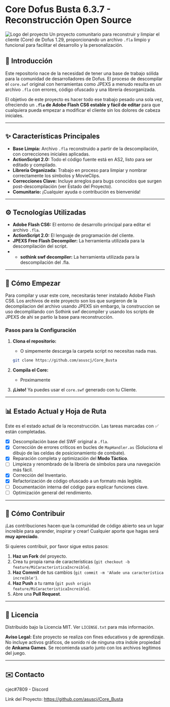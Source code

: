 # Core Dofus Busta 6.3.7 - Reconstrucción Open Source

![Logo del proyecto](https://i.imgur.com/1.png) Un proyecto comunitario para reconstruir y limpiar el cliente (Core) de Dofus 1.29, proporcionando un archivo `.fla` limpio y funcional para facilitar el desarrollo y la personalización.



## 📖 Introducción

Este repositorio nace de la necesidad de tener una base de trabajo sólida para la comunidad de desarrolladores de Dofus. El proceso de descompilar el  `core.swf` original con herramientas como JPEXS a menudo resulta en un archivo `.fla` con errores, código ofuscado y una librería desorganizada.

El objetivo de este proyecto es hacer todo ese trabajo pesado una sola vez, ofreciendo un **`.fla` de Adobe Flash CS6 estable y fácil de editar** para que cualquiera pueda empezar a modificar el cliente sin los dolores de cabeza iniciales.

---

## ✨ Características Principales

* **Base Limpia:** Archivo `.fla` reconstruido a partir de la descompilación, con correcciones iniciales aplicadas.
* **ActionScript 2.0:** Todo el código fuente está en AS2, listo para ser editado y compilado.
* **Librería Organizada:** Trabajo en proceso para limpiar y nombrar correctamente los símbolos y MovieClips.
* **Correcciones Clave:** Incluye arreglos para bugs conocidos que surgen post-descompilación (ver Estado del Proyecto).
* **Comunitario:** ¡Cualquier ayuda o contribución es bienvenida!

---

## ⚙️ Tecnologías Utilizadas

* **Adobe Flash CS6:** El entorno de desarrollo principal para editar el archivo `.fla`.
* **ActionScript 2.0:** El lenguaje de programación del cliente.
* **JPEXS Free Flash Decompiler:** La herramienta utilizada para la descompilación del script.
* * **sothink swf decompiler:** La herramienta utilizada para la descompilación del .fla.

---

## 🚀 Cómo Empezar

Para compilar y usar este core, necesitarás tener instalado Adobe Flash CS6. Los archivos de este proyecto son los que surgieron de la decompilacion del archivo usando JPEXS sin embargo, la construccion se uso decomplilando con Sothink swf decompiler y usando los scripts de JPEXS de ahi se partio la base para reconstrucción. 

### Pasos para la Configuración

1.  **Clona el repositorio:**
    * O simpemente descarga la carpeta script no necesitas nada mas.

    ```sh
    git clone https://github.com/asuscj/Core_Busta
    ```

4.  **Compila el Core:**
    * Proximamente

6.  **¡Listo!** Ya puedes usar el `core.swf` generado con tu Cliente.

---

## 📊 Estado Actual y Hoja de Ruta

Este es el estado actual de la reconstrucción. Las tareas marcadas con ✅ están completadas.

* [x] Descompilación base del SWF original a `.fla`.
* [x] Corrección de errores críticos en bucles de `MapHandler.as` (Soluciona el dibujo de las celdas de posicionamiento de combate).
* [x] Reparación completa y optimización del **Modo Táctico**.
* [ ] Limpieza y renombrado de la librería de símbolos para una navegación más fácil.
* [x] Corrección del Inventario.
* [x] Refactorización de código ofuscado a un formato más legible.
* [ ] Documentación interna del código para explicar funciones clave.
* [ ] Optimización general del rendimiento.

---

## 🤝 Cómo Contribuir

¡Las contribuciones hacen que la comunidad de código abierto sea un lugar increíble para aprender, inspirar y crear! Cualquier aporte que hagas será **muy apreciado**.

Si quieres contribuir, por favor sigue estos pasos:

1.  **Haz un Fork** del proyecto.
2.  Crea tu propia rama de características (`git checkout -b feature/MiCaracteristicaIncreible`).
3.  **Haz Commit** de tus cambios (`git commit -m 'Añade una característica increíble'`).
4.  **Haz Push** a tu rama (`git push origin feature/MiCaracteristicaIncreible`).
5.  Abre una **Pull Request**.

---

## 📜 Licencia

Distribuido bajo la Licencia MIT. Ver `LICENSE.txt` para más información.

**Aviso Legal:** Este proyecto se realiza con fines educativos y de aprendizaje. No incluye activos gráficos, de sonido ni de ninguna otra índole propiedad de **Ankama Games**. Se recomienda usarlo junto con los archivos legítimos del juego.

---

## ✉️ Contacto

cjec#7809  -  Discord

Link del Proyecto: https://github.com/asuscj/Core_Busta

